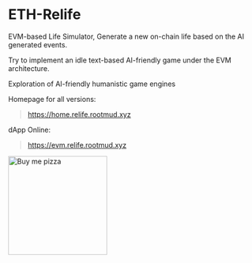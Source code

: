 # ETH-Relife

EVM-based Life Simulator, Generate a new on-chain life based on the AI generated events.

Try to implement an idle text-based AI-friendly game under the EVM architecture.

Exploration of AI-friendly humanistic game engines

Homepage for all versions:

> https://home.relife.rootmud.xyz

dApp Online:

> https://evm.relife.rootmud.xyz

<a href="https://www.buymepizza.link/leeduckgo"> <img width="200" src="https://www.buymepizza.link/sponsor-button.svg" alt="Buy me pizza"> </a>

